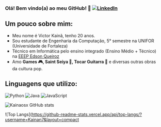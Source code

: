 
### Olá! Bem vindo(a) ao meu GitHub! 👋 [![LinkedIn](https://img.shields.io/badge/LinkedIn-0077B5?style=for-the-badge&logo=linkedin&logoColor=white)](https://www.linkedin.com/in/victor-kain%C3%A3-de-lima-dias-589100279/)

## Um pouco sobre mim:
<ul type="square"> <!--disc circle square-->
    <li>Meu nome é Victor Kainã, tenho 20 anos.</li>
    <li>Sou estudante de Engenharia da Computação, 5° semestre na UNIFOR (Universidade de Fortaleza) </li>
    <li>Técnico em Informática pelo ensino integrado (Ensino Médio + Técnico) na <a href="https://www.instagram.com/edsonqueiroz_eeep/"> EEEP Edson Queiroz </a></li>
    <li>Amo <STRONG>Games 🎮, Saint Seiya 🌟, Tocar Guitarra 🎸</STRONG> e diversas outras obras da cultura pop.   </li>
</ul>

## Linguagens que utilizo:
    
![Python](https://img.shields.io/badge/Python-3776AB?style=for-the-badge&logo=python&logoColor=white) ![Java](https://img.shields.io/badge/Java-ED8B00?style=for-the-badge&logo=openjdk&logoColor=white) ![JavaScript](https://img.shields.io/badge/JavaScript-F7DF1E?style=for-the-badge&logo=javascript&logoColor=black)
    


![Kainaosx GitHub stats](https://github-readme-stats.vercel.app/api?username=Kainan7&show_icons=true&theme=dracula)

![Top Langs](https://github-readme-stats.vercel.app/api/top-langs/?username=Kainan7&layout=compact

